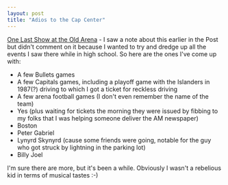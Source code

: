 ```yaml
---
layout: post
title: "Adios to the Cap Center"
---
```




<a href="http://www.washingtonpost.com/wp-dyn/articles/A59401-2002Dec15.html">One Last Show at the Old Arena</a> - I saw a note about this earlier in the Post but didn't comment on it because I wanted to try and dredge up all the events I saw there while in high school. So here are the ones I've come up with:

<p><ul>
  <li>A few Bullets games</li>
  <li>A few Capitals games, including a playoff game with the Islanders in 1987(?) driving to which I got a ticket for reckless driving
  <li>A few arena football games (I don't even remember the name of the team)
  <li>Yes (plus waiting for tickets the morning they were issued by fibbing to my folks that I was helping someone deliver the AM newspaper)
  <li>Boston
  <li>Peter Gabriel
  <li>Lynyrd Skynyrd (cause some friends were going, notable for the guy who got struck by lightning in the parking lot)
  <li>Billy Joel
</ul>

<p>I'm sure there are more, but it's been a while. Obviously I wasn't a rebelious kid in terms of musical tastes :-)</p>


